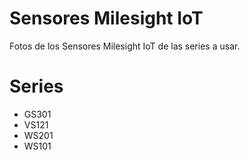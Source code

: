 # Sensores Milesight IoT
 
Fotos de los Sensores Milesight IoT de las series a usar.
 
# Series
 
- GS301
- VS121
- WS201
- WS101
